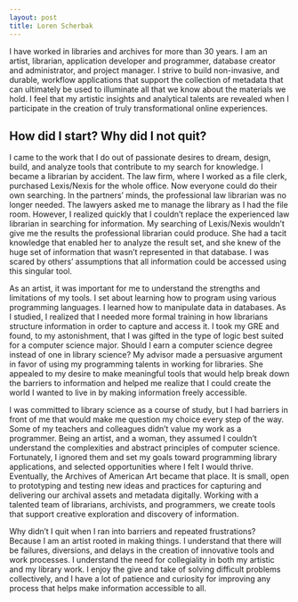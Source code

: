 ```yaml
---
layout: post
title: Loren Scherbak
---
```


I have worked in libraries and archives for more than 30 years. I am an artist,
librarian, application developer and programmer, database creator and
administrator, and project manager. I strive to build non-invasive, and
durable, workflow applications that support the collection of metadata that can
ultimately be used to illuminate all that we know about the materials we hold.
I feel that my artistic insights and analytical talents are revealed when I
participate in the creation of truly transformational online experiences.

## How did I start? Why did I not quit?

I came to the work that I do out of passionate desires to dream, design, build,
and analyze tools that contribute to my search for knowledge. I became a
librarian by accident. The law firm, where I worked as a file clerk, purchased
Lexis/Nexis for the whole office. Now everyone could do their own searching. In
the partners’ minds, the professional law librarian was no longer needed. The
lawyers asked me to manage the library as I had the file room. However, I
realized quickly that I couldn’t replace the experienced law librarian in
searching for information. My searching of Lexis/Nexis wouldn’t give me the
results the professional librarian could produce. She had a tacit knowledge
that enabled her to analyze the result set, and she knew of the huge set of
information that wasn’t represented in that database. I was scared by others’
assumptions that all information could be accessed using this singular tool. 

As an artist, it was important for me to understand the strengths and
limitations of my tools. I set about learning how to program using various
programming languages. I learned how to manipulate data in databases. As I
studied, I realized that I needed more formal training in how librarians
structure information in order to capture and access it. I took my GRE and
found, to my astonishment, that I was gifted in the type of logic best suited
for a computer science major. Should I earn a computer science degree instead
of one in library science? My advisor made a persuasive argument in favor of
using my programming talents in working for libraries. She appealed to my
desire to make meaningful tools that would help break down the barriers to
information and helped me realize that I could create the world I wanted to
live in by making information freely accessible. 

I was committed to library science as a course of study, but I had barriers in
front of me that would make me question my choice every step of the way. Some
of my teachers and colleagues didn’t value my work as a programmer. Being an
artist, and a woman, they assumed I couldn’t understand the complexities and
abstract principles of computer science. Fortunately, I ignored them and set my
goals toward programming library applications, and selected opportunities where
I felt I would thrive. Eventually, the Archives of American Art became that
place. It is small, open to prototyping and testing new ideas and practices for
capturing and delivering our archival assets and metadata digitally. Working
with a talented team of librarians, archivists, and programmers, we create
tools that support creative exploration and discovery of information. 

Why didn’t I quit when I ran into barriers and repeated frustrations? Because I
am an artist rooted in making things. I understand that there will be failures,
diversions, and delays in the creation of innovative tools and work processes.
I understand the need for collegiality in both my artistic and my library work.
I enjoy the give and take of solving difficult problems collectively, and I
have a lot of patience and curiosity for improving any process that helps make
information accessible to all.

